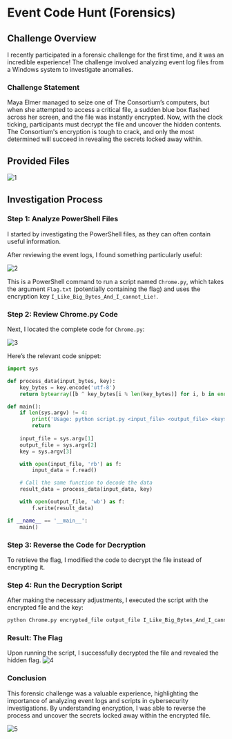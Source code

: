# Event Code Hunt (Forensics)

## Challenge Overview

I recently participated in a forensic challenge for the first time, and it was an incredible experience! The challenge involved analyzing event log files from a Windows system to investigate anomalies.

### Challenge Statement

Maya Elmer managed to seize one of The Consortium’s computers, but when she attempted to access a critical file, a sudden blue box flashed across her screen, and the file was instantly encrypted. Now, with the clock ticking, participants must decrypt the file and uncover the hidden contents. The Consortium's encryption is tough to crack, and only the most determined will succeed in revealing the secrets locked away within.

## Provided Files

![1](https://github.com/user-attachments/assets/78c26fc2-acc5-4bc6-ae44-b3d4e2b1c210)

## Investigation Process

### Step 1: Analyze PowerShell Files

I started by investigating the PowerShell files, as they can often contain useful information.

After reviewing the event logs, I found something particularly useful:

![2](https://github.com/user-attachments/assets/ee26ef1c-cf45-40d9-b644-333762e553ea)

This is a PowerShell command to run a script named `Chrome.py`, which takes the argument `Flag.txt` (potentially containing the flag) and uses the encryption key `I_Like_Big_Bytes_And_I_cannot_Lie!`.

### Step 2: Review Chrome.py Code

Next, I located the complete code for `Chrome.py`:

![3](https://github.com/user-attachments/assets/6de027d8-a8aa-462e-b60c-a0f510a48c12)

Here’s the relevant code snippet:

```python
import sys

def process_data(input_bytes, key):
    key_bytes = key.encode('utf-8')
    return bytearray([b ^ key_bytes[i % len(key_bytes)] for i, b in enumerate(input_bytes)])

def main():
    if len(sys.argv) != 4:
        print('Usage: python script.py <input_file> <output_file> <key>')
        return
    
    input_file = sys.argv[1]
    output_file = sys.argv[2]
    key = sys.argv[3]

    with open(input_file, 'rb') as f:
        input_data = f.read()

    # Call the same function to decode the data
    result_data = process_data(input_data, key)

    with open(output_file, 'wb') as f:
        f.write(result_data)

if __name__ == '__main__':
    main()
```
### Step 3: Reverse the Code for Decryption

To retrieve the flag, I modified the code to decrypt the file instead of encrypting it.

### Step 4: Run the Decryption Script

After making the necessary adjustments, I executed the script with the encrypted file and the key:

```bash
python Chrome.py encrypted_file output_file I_Like_Big_Bytes_And_I_cannot_Lie!
```
### Result: The Flag

Upon running the script, I successfully decrypted the file and revealed the hidden flag.
![4](https://github.com/user-attachments/assets/ac9b899a-b721-4b53-8f89-e2b68c0d617a)


### Conclusion

This forensic challenge was a valuable experience, highlighting the importance of analyzing event logs and scripts in cybersecurity investigations. By understanding encryption, I was able to reverse the process and uncover the secrets locked away within the encrypted file.

![5](https://github.com/user-attachments/assets/3901e9a5-8b3a-4bc7-b3ed-7ebe36087bbc)

